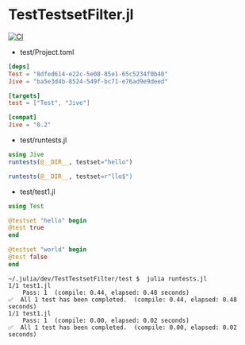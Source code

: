 # TestTestsetFilter.jl

[![CI](https://github.com/wookay/TestTestsetFilter.jl/actions/workflows/actions.yml/badge.svg)](https://github.com/wookay/TestTestsetFilter.jl/actions/workflows/actions.yml)


 - test/Project.toml
```toml
[deps]
Test = "8dfed614-e22c-5e08-85e1-65c5234f0b40"
Jive = "ba5e3d4b-8524-549f-bc71-e76ad9e9deed"

[targets]
test = ["Test", "Jive"]

[compat]
Jive = "0.2"
```

  - test/runtests.jl
```julia
using Jive
runtests(@__DIR__, testset="hello")

runtests(@__DIR__, testset=r"llo$")
```

  - test/test1.jl
```julia
using Test

@testset "hello" begin
@test true
end

@testset "world" begin
@test false
end
```


```shell
~/.julia/dev/TestTestsetFilter/test $  julia runtests.jl
1/1 test1.jl
    Pass: 1  (compile: 0.44, elapsed: 0.48 seconds)
✅  All 1 test has been completed.  (compile: 0.44, elapsed: 0.48 seconds)
1/1 test1.jl
    Pass: 1  (compile: 0.00, elapsed: 0.02 seconds)
✅  All 1 test has been completed.  (compile: 0.00, elapsed: 0.02 seconds)
```

